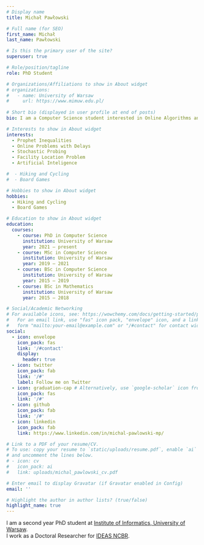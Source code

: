 ```yaml
---
# Display name
title: Michał Pawłowski

# Full name (for SEO)
first_name: Michał
last_name: Pawłowski

# Is this the primary user of the site?
superuser: true

# Role/position/tagline
role: PhD Student

# Organizations/Affiliations to show in About widget
# organizations:
#   - name: University of Warsaw
#     url: https://www.mimuw.edu.pl/
    
# Short bio (displayed in user profile at end of posts)
bio: I am a Computer Science student interested in Online Algorithms and Probability Theory.

# Interests to show in About widget
interests:
  - Prophet Inequalities
  - Online Problems with Delays 
  - Stochastic Probing
  - Facility Location Problem
  - Artificial Inteligence

#  - Hiking and Cycling
#  - Board Games

# Hobbies to show in About widget
hobbies:
  - Hiking and Cycling
  - Board Games

# Education to show in About widget
education:
  courses:
    - course: PhD in Computer Science
      institution: University of Warsaw
      year: 2021 – present
    - course: MSc in Computer Science
      institution: University of Warsaw
      year: 2019 – 2021
    - course: BSc in Computer Science
      institution: University of Warsaw
      year: 2015 – 2019
    - course: BSc in Mathematics
      institution: University of Warsaw
      year: 2015 – 2018

# Social/Academic Networking
# For available icons, see: https://wowchemy.com/docs/getting-started/page-builder/#icons
#   For an email link, use "fas" icon pack, "envelope" icon, and a link in the
#   form "mailto:your-email@example.com" or "/#contact" for contact widget.
social:
  - icon: envelope
    icon_pack: fas
    link: '/#contact'
    display:
      header: true
  - icon: twitter
    icon_pack: fab
    link: '/#'
    label: Follow me on Twitter
  - icon: graduation-cap # Alternatively, use `google-scholar` icon from `ai` icon pack
    icon_pack: fas
    link: '/#'
  - icon: github
    icon_pack: fab
    link: '/#'
  - icon: linkedin
    icon_pack: fab
    link: https://www.linkedin.com/in/michal-pawlowski-mp/

# Link to a PDF of your resume/CV.
# To use: copy your resume to `static/uploads/resume.pdf`, enable `ai` icons in `params.yaml`,
# and uncomment the lines below.
# - icon: cv
#   icon_pack: ai
#   link: uploads/michal_pawlowski_cv.pdf

# Enter email to display Gravatar (if Gravatar enabled in Config)
email: ''

# Highlight the author in author lists? (true/false)
highlight_name: true
---
```


I am a second year PhD student at [Institute of Informatics, University of Warsaw](https://www.mimuw.edu.pl/). <br/>
I work as a Doctoral Researcher for [IDEAS NCBR](https://ideas-ncbr.pl/).
